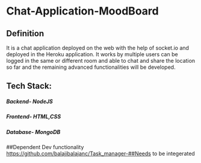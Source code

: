 # Chat-Application-MoodBoard

## Definition
It is a chat application deployed on the web with the help of socket.io and deployed in the Heroku application. It works by multiple users can be logged in the same or different 
room and able to chat and share the location so far and the remaining advanced functionalities will be developed.

## Tech Stack:
##### Backend- NodeJS
##### Frontend- HTML,CSS
##### Database- MongoDB

##Dependent Dev functionality
https://github.com/balajibalajanc/Task_manager-##Needs to be integerated
